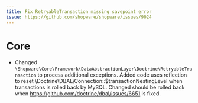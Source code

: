 ```yaml
---
title: Fix RetryableTransaction missing savepoint error
issue: https://github.com/shopware/shopware/issues/9024
---
```

# Core
* Changed `\Shopware\Core\Framework\DataAbstractionLayer\Doctrine\RetryableTransaction` to process additional exceptions.
  Added code uses reflection to reset \Doctrine\DBAL\Connection::$transactionNestingLevel when transactions is
  rolled back by MySQL. Changed should be rolled back when https://github.com/doctrine/dbal/issues/6651 is fixed.


